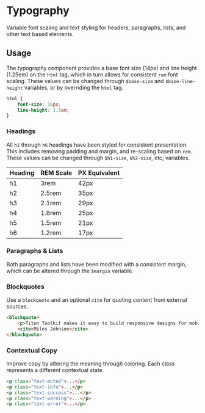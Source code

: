 # Typography #

Variable font scaling and text styling for headers, paragraphs, lists, and other text based elements.

## Usage ##

The typography component provides a base font size (14px) and line height (1.25em) on the `html` tag,
which in turn allows for consistent `rem` font scaling. These values can be changed through
`$base-size` and `$base-line-height` variables, or by overriding the `html` tag.

```css
html {
    font-size: 16px;
    line-height: 1.5em;
}
```

### Headings ###

All `h1` through `h6` headings have been styled for consistent presentation.
This includes removing padding and margin, and re-scaling based on `rem`.
These values can be changed through `$h1-size`, `$h2-size`, etc, variables.

<table class="table is-striped data-table">
    <thead>
        <tr>
            <th>Heading</th>
            <th>REM Scale</th>
            <th>PX Equivalent</th>
        </tr>
    </thead>
    <tbody>
        <tr>
            <td>h1</td>
            <td>3rem</td>
            <td>42px</td>
        </tr>
        <tr>
            <td>h2</td>
            <td>2.5rem</td>
            <td>35px</td>
        </tr>
        <tr>
            <td>h3</td>
            <td>2.1rem</td>
            <td>29px</td>
        </tr>
        <tr>
            <td>h4</td>
            <td>1.8rem</td>
            <td>25px</td>
        </tr>
        <tr>
            <td>h5</td>
            <td>1.5rem</td>
            <td>21px</td>
        </tr>
        <tr>
            <td>h6</td>
            <td>1.2rem</td>
            <td>17px</td>
        </tr>
    </tbody>
</table>

### Paragraphs & Lists ###

Both paragraphs and lists have been modified with a consistent margin,
which can be altered through the `$margin` variable.

### Blockquotes ###

Use a `blockquote` and an optional `cite` for quoting content from external sources.

```html
<blockquote>
    <p>Titon Toolkit makes it easy to build responsive designs for mobile and desktop devices.</p>
    <cite>Miles Johnson</cite>
</blockquote>
```

### Contextual Copy ###

Improve copy by altering the meaning through coloring. Each class represents a different contextual state.

```html
<p class="text-muted">...</p>
<p class="text-info">...</p>
<p class="text-success">...</p>
<p class="text-warning">...</p>
<p class="text-error">...</p>
```